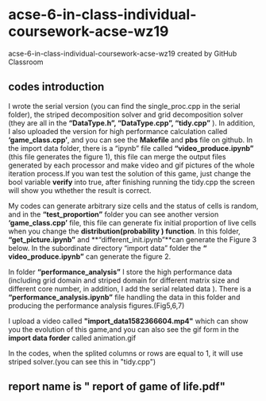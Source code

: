 # acse-6-in-class-individual-coursework-acse-wz19
acse-6-in-class-individual-coursework-acse-wz19 created by GitHub Classroom
## codes introduction
I wrote the serial version (you can find the single_proc.cpp in the serial folder), the striped decomposition solver and grid decomposition solver (they are all in the **“DataType.h”, “DataType.cpp”, “tidy.cpp”** ). In addition, I also uploaded the version for high performance calculation called **‘game_class.cpp’**, and you can see the **Makefile** and **pbs** file on github. In the import data folder, there is a “ipynb” file called **“video_produce.ipynb”** (this file generates the figure 1), this file can merge the output files generated by each processor and make video and gif pictures of the whole iteration process.If you wan test the solution of this game, just change the bool variable **verify** into true, after finishing running the tidy.cpp the screen will show you wthether the result is correct.  

My codes can generate arbitrary size cells and the status of cells is random, and in the **“test_proportion”** folder you can see another version **‘game_class.cpp’** file, this file can generate fix initial proportion of live cells when you change the **distribution(probability ) function**.  In this folder, **“get_picture.ipynb”** and **“different_init.ipynb”**can generate the Figure 3 below. In the subordinate directory “import data” folder the **“ video_produce.ipynb”** can generate the figure 2.

In folder **“performance_analysis”** I store the high performance data (including grid domain and striped domain for different matrix size and different core number, in addition, I add the serial related data ). There is a **“performance_analysis.ipynb”** file handling the data in this folder and producing the performance analysis figures.(Fig5,6,7)

I upload a video called **"import_data1582366604.mp4"** which can show you the evolution of this game,and you can also see the gif form in the **import data forder** called animation.gif

In the codes, when the splited columns or rows are equal to 1, it will use striped solver.(you can see this in "tidy.cpp")

## report name is " report of game of life.pdf"
